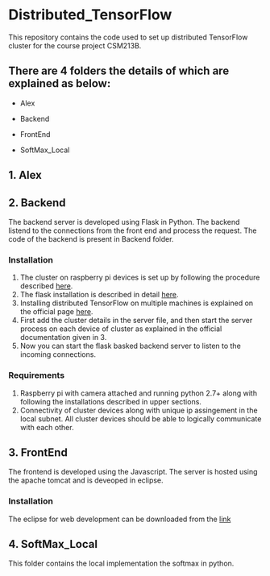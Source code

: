 # Distributed_TensorFlow
This repository contains the code used to set up distributed TensorFlow cluster for the course project CSM213B.

## There are 4 folders the details of which are explained as below:

* Alex

* Backend

* FrontEnd

* SoftMax_Local

## 1. Alex

## 2. Backend
The backend server is developed using Flask in Python. The backend listend to the connections from the front end and process the request.
The code of the backend is present in Backend folder.
###  Installation
1. The cluster on raspberry pi devices is set up by following the procedure described [here](https://github.com/samjabrahams/tensorflow-on-raspberry-pi).
2. The flask installation is described in detail [here](http://flask.pocoo.org/docs/0.12/tutorial/).
3. Installing distributed TensorFlow on multiple machines is explained on the official page [here](https://www.tensorflow.org/deploy/distributed).
4. First add the cluster details in the server file, and then start the server process on each device of cluster as explained in the official documentation given in 3.
5. Now you can start the flask basked backend server to listen to the incoming connections.
###  Requirements
1. Raspberry pi with camera attached and running python 2.7+ along with following the installations described in upper sections.
2. Connectivity of cluster devices along with unique ip assingement in the local subnet. All cluster devices should be able to logically communicate with each other.

## 3. FrontEnd
The frontend is developed using the Javascript. The server is hosted using the apache tomcat and is deveoped in eclipse.
###  Installation
The eclipse for web development can be downloaded from the [link](http://www.eclipse.org/downloads/packages/eclipse-ide-javascript-web-developers/indigosr2)

## 4. SoftMax_Local
This folder contains the local implementation the softmax in python.
